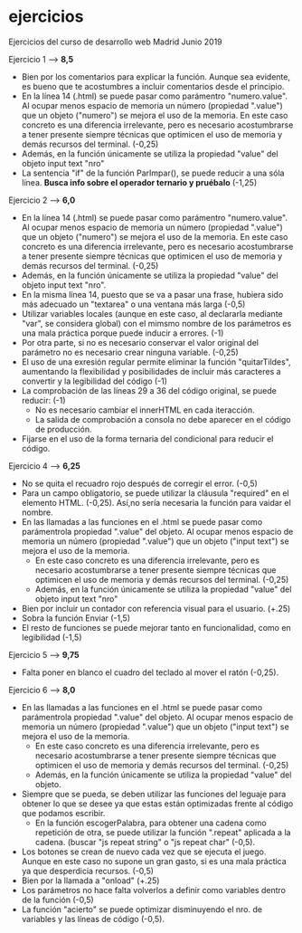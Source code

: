 # ejercicios
Ejercicios del curso de desarrollo web Madrid Junio 2019

Ejercicio 1 --> **8,5**

- Bien por los comentarios para explicar la función. Aunque sea evidente, es bueno que te acostumbres a incluir comentarios desde el principio.
- En la línea 14 (.html) se puede pasar como parámentro "numero.value". Al ocupar menos espacio de memoria un número (propiedad ".value") que un objeto ("numero") se mejora el uso de la memoria. En este caso concreto es una diferencia irrelevante, pero es necesario acostumbrarse a tener presente siempre técnicas que optimicen el uso de memoria y demás recursos del terminal. (-0,25)
- Además, en la función únicamente se utiliza la propiedad "value" del objeto input text "nro"
- La sentencia "if" de la función ParImpar(), se puede reducir a una sóla línea. **Busca info sobre el operador ternario y pruébalo** (-1,25)

Ejercicio 2 --> **6,0**

- En la línea 14 (.html) se puede pasar como parámentro "numero.value". Al ocupar menos espacio de memoria un número (propiedad ".value") que un objeto ("numero") se mejora el uso de la memoria. En este caso concreto es una diferencia irrelevante, 
pero es necesario acostumbrarse a tener presente siempre técnicas que optimicen el uso de memoria y demás recursos del terminal. (-0,25)
- Además, en la función únicamente se utiliza la propiedad "value" del objeto input text "nro".
- En la misma línea 14, puesto que se va a pasar una frase, hubiera sido más adecuado un "textarea" o una ventana más larga (-0,5)
- Utilizar variables locales (aunque en este caso, al declararla mediante "var", se considera global) con el mimsmo nombre de los parámetros es una mala práctica porque puede inducir a errores. (-1)
- Por otra parte, si no es necesario conservar el valor original del parámetro no es necesario crear ninguna variable. (-0,25)
- El uso de una exresión regular permite eliminar la función "quitarTildes", aumentando la flexibilidad y posibilidades de incluir más caracteres a convertir y la legibilidad del código (-1)
- La comprobación de las líneas 29 a 36 del código original, se puede reducir: (-1)
	- No es necesario cambiar el innerHTML en cada iteracción.
	- La salida de comprobación a consola no debe aparecer en el código de producción. 
- Fijarse en el uso de la forma ternaria del condicional para reducir el código.

Ejercicio 4 --> **6,25**

- No se quita el recuadro rojo después de corregir el error. (-0,5)
- Para un campo obligatorio, se puede utilizar la cláusula "required" en el elemento HTML. (-0,25). Así,no sería necesaria la función para vaidar el nombre.
- En las llamadas a las funciones en el .html se puede pasar como parámentrola propiedad ".value" del objeto. Al ocupar menos espacio de memoria un número (propiedad ".value") que un objeto ("input text") se mejora el uso de la memoria. 
	- En este caso concreto es una diferencia irrelevante, pero es necesario acostumbrarse a tener presente siempre técnicas que optimicen el uso de memoria y demás recursos del terminal. (-0,25)
	- Además, en la función únicamente se utiliza la propiedad "value" del objeto input text "nro"
- Bien por incluir un contador con referencia visual para el usuario. (+.25)
- Sobra la función Enviar (-1,5)
- El resto de funciones se puede mejorar tanto en funcionalidad, como en legibilidad (-1,5)

Ejercicio 5 --> **9,75**

- Falta poner en blanco el cuadro del teclado al mover el ratón (-0,25).

Ejercicio 6 --> **8,0**
- En las llamadas a las funciones en el .html se puede pasar como parámentrola propiedad ".value" del objeto. Al ocupar menos espacio de memoria un número (propiedad ".value") que un objeto ("input text") se mejora el uso de la memoria. 
	- En este caso concreto es una diferencia irrelevante, pero es necesario acostumbrarse a tener presente siempre técnicas que optimicen el uso de memoria y demás recursos del terminal. (-0,25)
	- Además, en la función únicamente se utiliza la propiedad "value" del objeto.
- Siempre que se pueda, se deben utilizar las funciones del leguaje para obtener lo que se desee ya que estas están optimizadas frente al código que podamos escribir.
	- En la función escogerPalabra, para obtener una cadena como repetición de otra, se puede utilizar la función ".repeat" aplicada a la cadena. (buscar "js repeat string" o "js repeat char" (-0,5).
- Los botones se crean de nuevo cada vez que se ejecuta el juego. Aunque en este caso no supone un gran gasto, si es una mala práctica ya que desperdicia recursos. (-0,5)
- Bien por la llamada a "onload" (+.25)
- Los parámetros no hace falta volverlos a definir como variables dentro de la función (-0,5)
- La función "acierto" se puede optimizar disminuyendo el nro. de variables y las líneas de código (-0,5).

